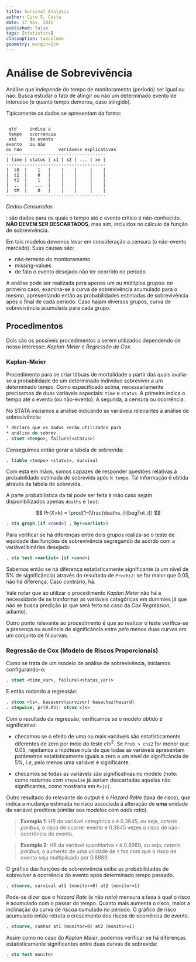 ```yaml
---
title: Survival Analysis
author: Ciro S. Costa
date: 17 Nov, 2015
published: false
tags: [statistics]
classoption: twocolumn
geometry: margin=2cm
---
```


# Análise de Sobrevivência

Análise que independe do tempo de monitoramento (período) ser igual ou não. Busca estudar o fato de atingir ou não um determinado evento de interesse (e quanto tempo demorou, caso atingido).

Tipicamente os dados se apresentam da forma:

```

 qtd     indica a
 tempo   ocorrencia
 até     do evento
evento   ou não
ou nao              variáveis explicativas
--------------------------------------
| time | status | x1 | x2 | ... | xn |
--------------------------------------
|  t0  |    1   |    |    |     |    |
|  t1  |    0   |    |    |     |    |
|  t2  |    1   |    |    |     |    |
|  ..  |   ...  |    |    |     |    |
|  tM  |    0   |    |    |     |    |
--------------------------------------
```

*Dados Censurados*

:   são dados para os quais o tempo até o evento crítico é não-conhecido. **NÂO DEVEM SER DESCARTADOS**, mas sim, incluídos no cálculo da função de sobrevivência.

Em tais modelos devemos levar em consideração a censura (o não-evento marcado). Suas causas são:
-   não-termino do monitoramento
-   missing-values
-   de fato o evento desejado não ter ocorrido no período

A análise pode ser realizada para apenas um ou múltiplos grupos: no primeiro caso, examina-se a curva de sobrevivência acumulado para o mesmo, apresentando então as probabilidades estimadas de sobrevivência após o final de cada período. Caso hajam diversos grupos, curva de sobrevivência acumulada para cada grupo.

## Procedimentos

Dois são os possíveis procedimentos a serem utilizados dependendo de nosso interesse: *Kaplan-Meier* e *Regressão de Cox*.


### Kaplan-Meier

Procedimento para se criar tábuas de mortalidade a partir das quais avalia-se a probabilidade de um determinado indivíduo sobreviver a um determinado tempo. Como especificado acima, necessariamente precisamos de duas variáveis especiais: `time` e `status`. A primeira indica o tempo até o evento (ou não-evento). A segunda, a censura ou ocorrência.

No STATA iniciamos a análise indicando as variáveis relevantes à análise de sobrevivência:

```stata
* declara que os dados serão utilizados para
* análise de sobrev.
. stset <tempo>, failure(<status>)
```

Conseguimos então gerar a tabela de sobrevida:

```stata
. ltable <tempo> <status>, survival
```

Com esta em mãos, somos capazes de responder questões relativas à probabilidade estimada de sobrevida após `N tempo`. Tal informação é obtida através da tabela de sobrevida.

A parte probabilística da tal pode ser feita à mão caso sejam disponibilizados apenas `deaths` e `lost`:

$$
Pr(X>k) = \prod(1-(\frac{deaths_i}{begTot_i})
$$

```stata
. sts graph [if <cond>] , by(<varlist>)
```

Para verificar se há diferenças entre dois grupos realiza-se o teste de equidade das funções de sobrevivência segregando de acordo com a variável binárias desejada:

```stata
. sts test <varlist> [if <cond>]
```

Sabemos então se há diferença estatisticamente significante (a um nível de 5% de significância) através do resultado de `Pr>chi2`: se for maior que 0.05, não há diferença. Caso contrário, há.

Vale notar que ao utilizar o procedimento *Kaplan Meier* não há a necessidade de se tranformar as variáveis categóricas em dummies já que não se busca predição (o que será feito no caso da *Cox Regression*, adiante).

Outro ponto relevante ao procedimento é que ao realizar o teste verifica-se a presença ou ausência de significância entre *pelo menos* duas curvas em um conjunto de N curvas.


### Regressão de Cox (Modelo de Riscos Proporcionais)

Como se trata de um modelo de análise de sobrevivência, iniciamos configurando-o:

```stata
. stset <time_var>, failure(<status_var)>
```

E então rodando a regressão:

```stata
. stcox <ls>, basesurv(survivor) basechaz(hazard)
. stepwise, pr(0.05): stcox <ls>
```

Com o resultado da regressão, verificamos se o modelo obtido é significativo:

- checamos se o efeito de uma ou mais variáveis são estatisticamente diferentes de zero por meio do teste $chi^2$. Se `Prob > chi2` for menor que $0.05$, rejeitamos a hipótese nula de que todas as variáveis apresentam parâmetros estatisticamente iguais a zero a um nível de significância de 5%, *i.e*, pelo menos uma variável é significante.

- checamos se todas as variáveis são significativas no modelo (note: como rodamos com `stepwise` já seriam descartadas aquelas não significantes, como mostraria em `P>|z|`.

Outro resultado do relevante do output é o *Hazard Ratio* (taxa de risco), que indica a mudança estimada no risco associada à alteração de **uma** unidade da variável preditora (similar aos modelos com *odds ratio*).

> **Exemplo 1**: HR da variável categórica `X` é $0.3645$, ou seja, *ceteris paribus*, o risco de ocorrer evento é $0.3645$ vezes o risco de não-ocorrência de evento.

> **Exemplo 2**: HR da variável quantitativa `Y` é $0.8989$, ou seja, *ceteris paribus*, o aumento de uma unidade de `Y` faz com que o risco de evento seja multiplicado por $0.8989$.

O gráfico das funções de sobrevivência exibe as probabilidades de sobreviver à ocorrência do evento após determinado tempo passado.

```stata
. stcurve, survival at1 (monitor=0) at2 (monitor=1)
```

Pode-se dizer que o *Hazard Rate* (e não *ratio*) mensura a taxa à qual o risco é acumulado com o passar do tempo. Quanto mais aumenta o risco, maior a inclinação da curva de riscoa cumulado no período.  O gráfico de risco acumulado então retrata o crescimento dos riscos de ocorrência de evento.

```stata
. stcurve, cumhaz at1 (monitor=0) at2 (monitor=1)
```

Assim como no caso do *Kaplan Meier*, podemos verificar se há diferenças estatisticamente significantes entre duas curvas de sobrevida:

```stata
. sts test monitor
```

